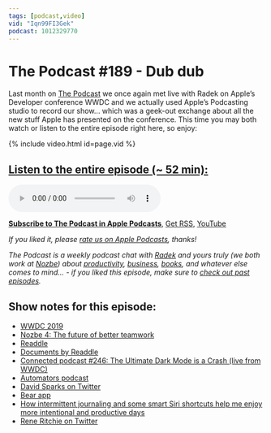 ```yaml
---
tags: [podcast,video]
vid: "Iqn99FI3Gek"
podcast: 1012329770
---
```


# The Podcast #189 - Dub dub

Last month on [The Podcast][p] we once again met live with Radek on Apple’s Developer conference WWDC and we actually used Apple’s Podcasting studio to record our show... which was a geek-out exchange about all the new stuff Apple has presented on the conference. This time you may both watch or listen to the entire episode right here, so enjoy:

{% include video.html id=page.vid %}

<!--More-->

## [Listen to the entire episode (~ 52 min):][e]

<audio controls>
<source src="https://files.nozbe.com/podcast/189.mp3" type="audio/mpeg">
</audio>

**[Subscribe to The Podcast in Apple Podcasts][i]**, [Get RSS][rss], [YouTube][y]

*If you liked it, please [rate us on Apple Podcasts][i], thanks!*

*The Podcast is a weekly podcast chat with [Radek][r] and yours truly (we both work at [Nozbe][n]) about [productivity](/productivity), [business](/business), [books](/books), and whatever else comes to mind… - if you liked this episode, make sure to [check out past episodes](/podcast).*

## Show notes for this episode:

  * [WWDC 2019](https://developer.apple.com/wwdc19/)
  * [Nozbe 4: The future of better teamwork](https://nozbe.com/4/)
  * [Readdle](https://readdle.com/)
  * [Documents by Readdle](https://readdle.com/documents)
  * [Connected podcast #246: The Ultimate Dark Mode is a Crash (live from WWDC)](https://www.relay.fm/connected/246)
  * [Automators podcast](https://www.relay.fm/automators)
  * [David Sparks on Twitter](https://twitter.com/macsparky)
  * [Bear app](https://bear.app/)
  * [How intermittent journaling and some smart Siri shortcuts help me enjoy more intentional and productive days](https://sliwinski.com/journaling/)
  * [Rene Ritchie on Twitter](https://twitter.com/reneritchie)

[y]: https://michael.gratis/thepodcastyt
[rss]: http://thepodcast.fm/episodes?format=RSS
[e]: http://thepodcast.fm/episodes/189

[p]: https://michael.gratis/thepodcastfm
[n]: https://michael.gratis/nozbe
[r]: https://michael.gratis/radex
[i]: https://michael.gratis/thepodcast
[o]: https://michael.gratis/ipadonly

